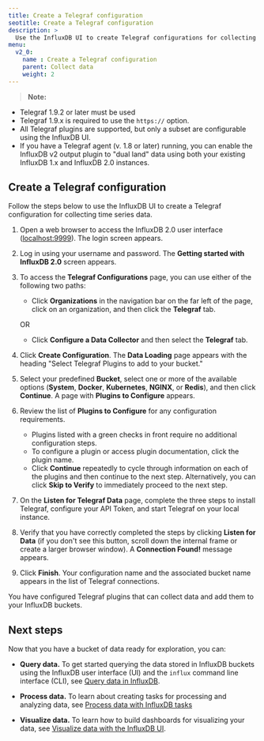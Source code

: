 ```yaml
---
title: Create a Telegraf configuration
seotitle: Create a Telegraf configuration
description: >
  Use the InfluxDB UI to create Telegraf configurations for collecting metrics data
menu:
  v2_0:
    name : Create a Telegraf configuration
    parent: Collect data
    weight: 2
---
```


>**Note:**

* Telegraf 1.9.2 or later must be used
* Telegraf 1.9.x is required to use the `https://` option.
* All Telegraf plugins are supported, but only a subset are configurable using the InfluxDB UI.
* If you have a Telegraf agent (v. 1.8 or later) running, you can enable the InfluxDB v2 output plugin to "dual land" data using both your existing InfluxDB 1.x and InfluxDB 2.0 instances.

## Create a Telegraf configuration

Follow the steps below to use the InfluxDB UI to create a Telegraf configuration for collecting time series data.

1. Open a web browser to access the InfluxDB 2.0 user interface
   ([localhost:9999](http://localhost:9999)). The login screen appears.
2. Log in using your username and password. The **Getting started with   InfluxDB 2.0** screen appears.
3. To access the **Telegraf Configurations** page, you can use either of the following two paths:
    * Click **Organizations** in the navigation bar on the far left of the page, click on an organization, and then click the **Telegraf** tab.

    OR

    * Click **Configure a Data Collector** and then select the **Telegraf** tab.
4. Click **Create Configuration**. The **Data Loading** page appears with the heading "Select Telegraf Plugins to add to your bucket."
5. Select your predefined **Bucket**, select one or more of the available options (**System**, **Docker**, **Kubernetes**, **NGINX**, or **Redis**), and then click **Continue**. A page with **Plugins to Configure** appears.
6. Review the list of **Plugins to Configure** for any configuration requirements.
    * Plugins listed with a green checks in front require no additional configuration steps.
    * To configure a plugin or access plugin documentation, click the plugin name.
    * Click **Continue** repeatedly to cycle through information on each of the plugins and then continue to the next step. Alternatively, you can click **Skip to Verify** to immediately proceed to the next step.
7. On the **Listen for Telegraf Data** page, complete the three steps to install Telegraf, configure your API Token, and start Telegraf on your local instance.
8. Verify that you have correctly completed the steps by clicking **Listen for Data** (if you don't see this button, scroll down the internal frame or create a larger browser window). A **Connection Found!** message appears.
9. Click **Finish**. Your configuration name
   and the associated bucket name appears in the list of Telegraf connections.

You have configured Telegraf plugins that can collect data and add them to your InfluxDB buckets.

## Next steps

Now that you have a bucket of data ready for exploration, you can:

* **Query data.** To get started querying the data stored in InfluxDB buckets using the InfluxDB user interface (UI) and the `influx` command line interface (CLI), see [Query data in InfluxDB](/v2.0/query-data).

* **Process data.** To learn about creating tasks for processing and analyzing data, see [Process data with InfluxDB tasks](/v2.0/process-data)

* **Visualize data.** To learn how to build dashboards for visualizing your data, see [Visualize data with the InfluxDB UI](/v2.0/visualize-data).
